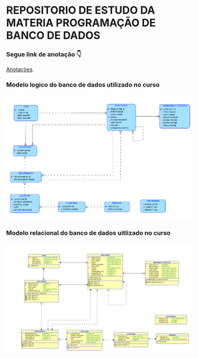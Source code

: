 # REPOSITORIO DE ESTUDO DA MATERIA PROGRAMAÇÃO DE BANCO DE DADOS

### Segue link de anotação :point_down:

[Anotações](https://www.notion.so/Programing-Data-Base-2e0b7c8e4c234994afd714b56236f794).

### Modelo logico do banco de dados utilizado no curso

![MODELO-LOGICO](imgs/modelo-logico.png)

### Modelo relacional do banco de dados uitlizado no curso

![MODELO-LOGICO](imgs/modelo-relacional.png)
